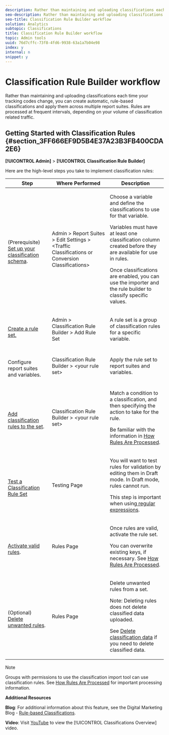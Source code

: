 ```yaml
---
description: Rather than maintaining and uploading classifications each time your tracking codes change, you can create automatic, rule-based classifications and apply them across multiple report suites. Rules are processed at frequent intervals, depending on your volume of classification related traffic.
seo-description: Rather than maintaining and uploading classifications each time your tracking codes change, you can create automatic, rule-based classifications and apply them across multiple report suites. Rules are processed at frequent intervals, depending on your volume of classification related traffic.
seo-title: Classification Rule Builder workflow
solution: Analytics
subtopic: Classifications
title: Classification Rule Builder workflow
topic: Admin tools
uuid: 76d7cffc-73f8-4fd6-9938-63a1a7b04e98
index: y
internal: n
snippet: y
---
```


# Classification Rule Builder workflow

Rather than maintaining and uploading classifications each time your tracking codes change, you can create automatic, rule-based classifications and apply them across multiple report suites. Rules are processed at frequent intervals, depending on your volume of classification related traffic.

## Getting Started with Classification Rules {#section_3FF666EF9D5B4E37A23B3FB400CDA2E6}

**[!UICONTROL Admin]** > **[!UICONTROL Classification Rule Builder]**

Here are the high-level steps you take to implement classification rules: 

<table id="table_DF3A0DFCA34C4A40BD7930E07FB28C00"> 
 <thead> 
  <tr> 
   <th colname="col01" class="entry"> Step </th> 
   <th colname="col02" class="entry"> Where Performed </th> 
   <th colname="col2" class="entry"> Description </th> 
  </tr> 
 </thead>
 <tbody> 
  <tr> 
   <td colname="col01"> <p style="text-align: center;"><img href="assets/step1_icon.png" id="image_2B9410A896C64591A852DD0FFE5CB1BA" /> </p> <p>(Prerequisite) <a href="https://marketing.adobe.com/resources/help/en_US/reference/?f=c_classifications" format="https" scope="external"> Set up your classification schema</a>. </p> </td> 
   <td colname="col02"> <span class="uicontrol"> Admin</span> &gt; <span class="uicontrol"> Report Suites</span> &gt; <span class="uicontrol"> Edit Settings</span> &gt; <span class="term"> &lt;Traffic Classifications or Conversion Classifications&gt;</span> </td> 
   <td colname="col2"> <p>Choose a variable and define the classifications to use for that variable. </p> <p>Variables must have at least one classification column created before they are available for use in rules. </p> <p> Once classifications are enabled, you can use the importer and the rule builder to classify specific values. </p> </td> 
  </tr> 
  <tr> 
   <td colname="col01"> <p style="text-align: center;"><img href="assets/step2_icon.png" id="image_D19C29A109C844E598E7343E89E92B88" /> </p> <p> <a href="../../c_classifications2/crb/classification_rule_set.md#task_86F216DFD2534FA181E64ABDF306782B" format="dita" scope="local"> Create a rule set. </a> </p> </td> 
   <td colname="col02"> <p><span class="uicontrol"> Admin</span> &gt; <span class="uicontrol"> Classification Rule Builder</span> &gt; <span class="uicontrol"> Add Rule Set</span> </p> </td> 
   <td colname="col2"> <p>A rule set is a group of classification rules for a specific variable. </p> </td> 
  </tr> 
  <tr> 
   <td colname="col01"> <p style="text-align: center;"><img href="assets/step3_icon.png" id="image_EDD01A95F5D7427A9AA97EA713735083" /> </p> <p>Configure report suites and variables. </p> </td> 
   <td colname="col02"> <p><span class="uicontrol"> Classification Rule Builder</span> &gt; <span class="term"> &lt;your rule set&gt;</span> </p> </td> 
   <td colname="col2"> <p>Apply the rule set to report suites and variables. </p> </td> 
  </tr> 
  <tr> 
   <td colname="col01"> <p style="text-align: center;"><img href="assets/step4_icon.png" id="image_6F19EBE7EDAF458A86E529247D9ECCB1" /> </p> <p> <a href="../../c_classifications2/crb/classification_quickstart_rules.md#concept_CF2F64BD96454FBFAA84638FC7DEA263" format="dita" scope="local"> Add classification rules to the set</a>. </p> </td> 
   <td colname="col02"> <p><span class="uicontrol"> Classification Rule Builder</span> &gt; <span class="term"> &lt;your rule set&gt;</span> </p> </td> 
   <td colname="col2"> <p>Match a condition to a classification, and then specifying the action to take for the rule. </p> <p>Be familiar with the information in <a href="../../c_classifications2/crb/classification_quickstart_rules.md#concept_A67A23F523844D37898583C632DB9D25" format="dita" scope="local"> How Rules Are Processed</a>. </p> </td> 
  </tr> 
  <tr> 
   <td colname="col01"> <p style="text-align: center;"><img href="assets/step5_icon.png" id="image_061EB089A8EF4165B6A81CC645F2B43A" /> </p> <p><a href="../../c_classifications2/crb/classification_quickstart_rules.md#task_618A1E7CC8664E728F312250E8367158" format="dita" scope="local"> Test a Classification Rule Set</a> </p> </td> 
   <td colname="col02"> <p> <span class="wintitle"> Testing</span> Page </p> </td> 
   <td colname="col2"> <p>You will want to test rules for validation by editing them in Draft mode. In Draft mode, rules cannot run. </p> <p> This step is important when using<a href="../../c_classifications2/crb/classification_quickstart_rules.md#concept_8A63F9BCF9484963962E14E6286D312D" format="dita" scope="local"> regular expressions</a>. </p> </td> 
  </tr> 
  <tr> 
   <td colname="col01"> <p style="text-align: center;"><img href="assets/step6_icon.png" id="image_0F2AD6AE741D4B63A9B69CD1EBCCB8B1" /> </p> <p> <a href="../../c_classifications2/crb/classification_rule_definitions.md#section_4A5BF384EEEE4994B6DC888339833529" format="dita" scope="local"> Activate valid rules</a>. </p> </td> 
   <td colname="col02"> <span class="wintitle"> Rules</span> Page </td> 
   <td colname="col2"> <p>Once rules are valid, activate the rule set. </p> <p>You can overwrite existing keys, if necessary. See <a href="../../c_classifications2/crb/classification_quickstart_rules.md#concept_A67A23F523844D37898583C632DB9D25" format="dita" scope="local"> How Rules Are Processed</a>. </p> </td> 
  </tr> 
  <tr> 
   <td colname="col01"> <p style="text-align: center;"><img href="assets/step7_icon.png" id="image_89BFBE52C55044D08F27F9C0B6040F3F" /> </p> <p>(Optional) <a href="../../c_classifications2/crb/classification_rule_definitions.md#section_4A5BF384EEEE4994B6DC888339833529" format="dita" scope="local"> Delete unwanted rules</a>. </p> </td> 
   <td colname="col02"> <p> <span class="wintitle"> Rules</span> Page </p> </td> 
   <td colname="col2"> <p>Delete unwanted rules from a set. </p> <p>Note:  Deleting rules does not delete classified data uploaded. </p> <p>See <a href="../../c_classifications2/c_classifications_importer/t_delete_classification_data.md#task_105C3761180A4D21B8395730C39B5F89" format="dita" scope="local"> Delete classification data</a> if you need to delete classified data. </p> </td> 
  </tr> 
 </tbody> 
</table>

>[!NOTE]
>
>Groups with permissions to use the classification import tool can use classification rules. See [How Rules Are Processed](../../c_classifications2/crb/classification_quickstart_rules.md#concept_A67A23F523844D37898583C632DB9D25) for important processing information.

**Additional Resources**

**Blog**: For additional information about this feature, see the Digital Marketing Blog - [Rule-based Classifications](http://blogs.adobe.com/digitalmarketing/analytics/rule-based-classifications-part-1-making-classifications-easier/?utm_source=feedburner&utm_medium=feed&utm_campaign=Feed%3A+AdobeDigitalMarketing+%28Adobe+Digital+Marketing+Blog%29).

**Video**: Visit [YouTube](https://www.youtube.com/watch?v=6laI5SBXY-I) to view the [!UICONTROL Classifications Overview] video. 
